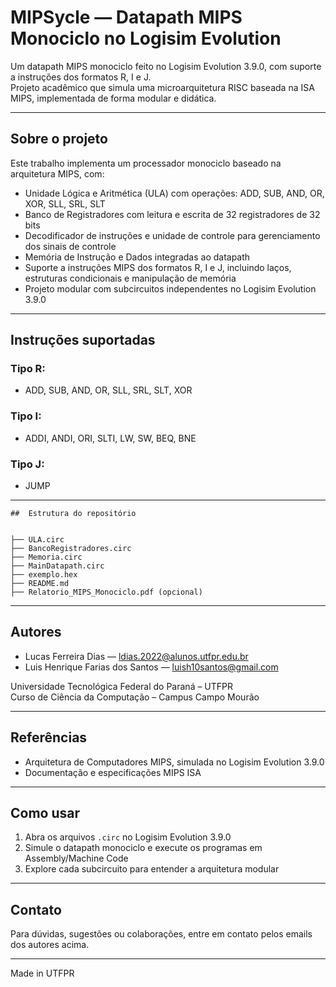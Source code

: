 # MIPSycle — Datapath MIPS Monociclo no Logisim Evolution

Um datapath MIPS monociclo feito no Logisim Evolution 3.9.0, com suporte a instruções dos formatos R, I e J.  
Projeto acadêmico que simula uma microarquitetura RISC baseada na ISA MIPS, implementada de forma modular e didática.

---

##  Sobre o projeto

Este trabalho implementa um processador monociclo baseado na arquitetura MIPS, com:

- Unidade Lógica e Aritmética (ULA) com operações: ADD, SUB, AND, OR, XOR, SLL, SRL, SLT  
- Banco de Registradores com leitura e escrita de 32 registradores de 32 bits  
- Decodificador de instruções e unidade de controle para gerenciamento dos sinais de controle  
- Memória de Instrução e Dados integradas ao datapath  
- Suporte a instruções MIPS dos formatos R, I e J, incluindo laços, estruturas condicionais e manipulação de memória  
- Projeto modular com subcircuitos independentes no Logisim Evolution 3.9.0

---

## Instruções suportadas

### Tipo R:
- ADD, SUB, AND, OR, SLL, SRL, SLT, XOR

### Tipo I:
- ADDI, ANDI, ORI, SLTI, LW, SW, BEQ, BNE

### Tipo J:
- JUMP

---
```plaintext
##  Estrutura do repositório


├── ULA.circ
├── BancoRegistradores.circ
├── Memoria.circ
├── MainDatapath.circ
├── exemplo.hex
├── README.md
├── Relatorio_MIPS_Monociclo.pdf (opcional)
```


---

## Autores

- Lucas Ferreira Dias — [ldias.2022@alunos.utfpr.edu.br](mailto:ldias.2022@alunos.utfpr.edu.br)  
- Luis Henrique Farias dos Santos — [luish10santos@gmail.com](mailto:luish10santos@gmail.com)  

Universidade Tecnológica Federal do Paraná – UTFPR  
Curso de Ciência da Computação – Campus Campo Mourão  

---

## Referências

- Arquitetura de Computadores MIPS, simulada no Logisim Evolution 3.9.0  
- Documentação e especificações MIPS ISA  

---

## Como usar

1. Abra os arquivos `.circ` no Logisim Evolution 3.9.0  
2. Simule o datapath monociclo e execute os programas em Assembly/Machine Code  
3. Explore cada subcircuito para entender a arquitetura modular  

---

## Contato

Para dúvidas, sugestões ou colaborações, entre em contato pelos emails dos autores acima.

---

Made in UTFPR  
